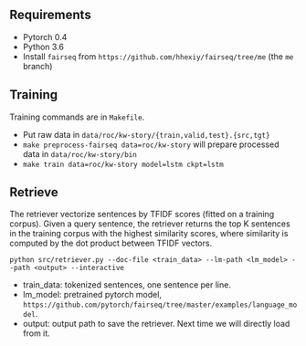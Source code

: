 ## Requirements
- Pytorch 0.4
- Python 3.6
- Install `fairseq` from `https://github.com/hhexiy/fairseq/tree/me` (the `me` branch)

## Training
Training commands are in `Makefile`.

- Put raw data in `data/roc/kw-story/{train,valid,test}.{src,tgt}`
- `make preprocess-fairseq data=roc/kw-story` will prepare processed data in `data/roc/kw-story/bin`
- `make train data=roc/kw-story model=lstm ckpt=lstm`

## Retrieve
The retriever vectorize sentences by TFIDF scores (fitted on a training corpus).
Given a query sentence, the retriever returns the top K sentences in the training corpus with the highest similarity scores,
where similarity is computed by the dot product between TFIDF vectors.

```
python src/retriever.py --doc-file <train_data> --lm-path <lm_model> --path <output> --interactive
```
- train_data: tokenized sentences, one sentence per line.
- lm_model: pretrained pytorch model, `https://github.com/pytorch/fairseq/tree/master/examples/language_model`.
- output: output path to save the retriever. Next time we will directly load from it.
